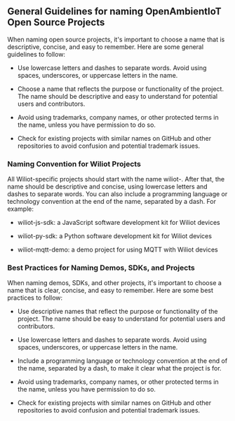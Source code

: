 ## General Guidelines for naming OpenAmbientIoT Open Source Projects

When naming open source projects, it's important to choose a name that is descriptive, concise, and easy to remember. Here are some general guidelines to follow:

* Use lowercase letters and dashes to separate words. Avoid using spaces, underscores, or uppercase letters in the name.

* Choose a name that reflects the purpose or functionality of the project. The name should be descriptive and easy to understand for potential users and contributors.

* Avoid using trademarks, company names, or other protected terms in the name, unless you have permission to do so.

* Check for existing projects with similar names on GitHub and other repositories to avoid confusion and potential trademark issues.



### Naming Convention for Wiliot Projects
All Wiliot-specific projects should start with the name wiliot-. After that, the name should be descriptive and concise, using lowercase letters and dashes to separate words. You can also include a programming language or technology convention at the end of the name, separated by a dash. For example:

* wiliot-js-sdk: a JavaScript software development kit for Wiliot devices

* wiliot-py-sdk: a Python software development kit for Wiliot devices

* wiliot-mqtt-demo: a demo project for using MQTT with Wiliot devices

### Best Practices for Naming Demos, SDKs, and Projects

When naming demos, SDKs, and other projects, it's important to choose a name that is clear, concise, and easy to remember. Here are some best practices to follow:

* Use descriptive names that reflect the purpose or functionality of the project. The name should be easy to understand for potential users and contributors.

* Use lowercase letters and dashes to separate words. Avoid using spaces, underscores, or uppercase letters in the name.

* Include a programming language or technology convention at the end of the name, separated by a dash, to make it clear what the project is for.

* Avoid using trademarks, company names, or other protected terms in the name, unless you have permission to do so.

* Check for existing projects with similar names on GitHub and other repositories to avoid confusion and potential trademark issues.


